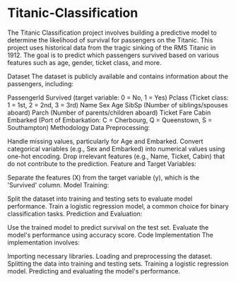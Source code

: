 # Titanic-Classification
The Titanic Classification project involves building a predictive model to determine the likelihood of survival for passengers on the Titanic. This project uses historical data from the tragic sinking of the RMS Titanic in 1912. The goal is to predict which passengers survived based on various features such as age, gender, ticket class, and more.

Dataset
The dataset is publicly available and contains information about the passengers, including:

PassengerId
Survived (target variable: 0 = No, 1 = Yes)
Pclass (Ticket class: 1 = 1st, 2 = 2nd, 3 = 3rd)
Name
Sex
Age
SibSp (Number of siblings/spouses aboard)
Parch (Number of parents/children aboard)
Ticket
Fare
Cabin
Embarked (Port of Embarkation: C = Cherbourg, Q = Queenstown, S = Southampton)
Methodology
Data Preprocessing:

Handle missing values, particularly for Age and Embarked.
Convert categorical variables (e.g., Sex and Embarked) into numerical values using one-hot encoding.
Drop irrelevant features (e.g., Name, Ticket, Cabin) that do not contribute to the prediction.
Feature and Target Variables:

Separate the features (X) from the target variable (y), which is the 'Survived' column.
Model Training:

Split the dataset into training and testing sets to evaluate model performance.
Train a logistic regression model, a common choice for binary classification tasks.
Prediction and Evaluation:

Use the trained model to predict survival on the test set.
Evaluate the model's performance using accuracy score.
Code Implementation
The implementation involves:

Importing necessary libraries.
Loading and preprocessing the dataset.
Splitting the data into training and testing sets.
Training a logistic regression model.
Predicting and evaluating the model's performance.

